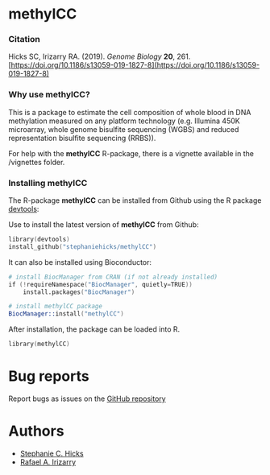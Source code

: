 # methylCC

### Citation 

Hicks SC, Irizarry RA. (2019). _Genome Biology_ **20**, 261. [https://doi.org/10.1186/s13059-019-1827-8](https://doi.org/10.1186/s13059-019-1827-8)

### Why use methylCC? 

This is a package to estimate the cell composition 
    of whole blood in DNA methylation measured on any 
    platform technology (e.g. Illumina 450K microarray, 
    whole genome bisulfite sequencing (WGBS) and 
    reduced representation bisulfite sequencing (RRBS)). 

For help with the **methylCC** R-package, there is a vignette available in the /vignettes folder.
  
### Installing methylCC

The R-package **methylCC** can be installed from Github using the R 
package [devtools](https://github.com/hadley/devtools): 


Use  to install the latest version of **methylCC** from Github:
```s
library(devtools)
install_github("stephaniehicks/methylCC")
```

It can also be installed using Bioconductor: 

```s
# install BiocManager from CRAN (if not already installed)
if (!requireNamespace("BiocManager", quietly=TRUE))
    install.packages("BiocManager")

# install methylCC package
BiocManager::install("methylCC")
```

After installation, the package can be loaded into R.
```s
library(methylCC)
```

# Bug reports
Report bugs as issues on the [GitHub repository](https://github.com/stephaniehicks/methylCC)


# Authors

* [Stephanie C. Hicks](https://github.com/stephaniehicks)
* [Rafael A. Irizarry](https://github.com/ririzarr)
